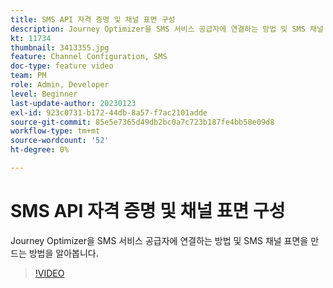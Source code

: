 ```yaml
---
title: SMS API 자격 증명 및 채널 표면 구성
description: Journey Optimizer을 SMS 서비스 공급자에 연결하는 방법 및 SMS 채널 표면을 만드는 방법을 알아봅니다.
kt: 11734
thumbnail: 3413355.jpg
feature: Channel Configuration, SMS
doc-type: feature video
team: PM
role: Admin, Developer
level: Beginner
last-update-author: 20230123
exl-id: 923c0731-b172-44db-8a57-f7ac2101adde
source-git-commit: 85e5e7365d49db2bc0a7c723b187fe4bb58e09d8
workflow-type: tm+mt
source-wordcount: '52'
ht-degree: 0%

---
```


# SMS API 자격 증명 및 채널 표면 구성

Journey Optimizer을 SMS 서비스 공급자에 연결하는 방법 및 SMS 채널 표면을 만드는 방법을 알아봅니다.

>[!VIDEO](https://video.tv.adobe.com/v/3413355?quality=12)
